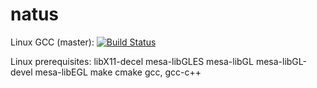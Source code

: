 # natus

Linux GCC (master): [![Build Status](https://travis-ci.org/aconstlink/natus.svg?branch=master)](https://travis-ci.org/aconstlink/natus)


Linux prerequisites:
libX11-decel
mesa-libGLES
mesa-libGL
mesa-libGL-devel
mesa-libEGL
make
cmake
gcc, gcc-c++